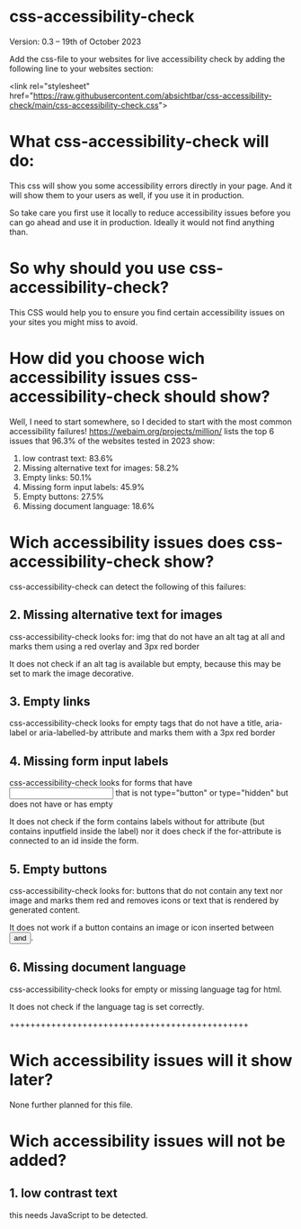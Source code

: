 # css-accessibility-check
Version: 0.3 – 19th of October 2023

Add the css-file to your websites for live accessibility check by adding the following line to your websites <head> section:

&lt;link rel="stylesheet" href="https://raw.githubusercontent.com/absichtbar/css-accessibility-check/main/css-accessibility-check.css"&gt;

# What css-accessibility-check will do: 
This css will show you some accessibility errors directly in your page. And it will show them to your users as well, if you use it in production. 

So take care you first use it locally to reduce accessibility issues before you can go ahead and use it in production. Ideally it would not find anything than. 

# So why should you use css-accessibility-check?
This CSS would help you to ensure you find certain accessibility issues on your sites you might miss to avoid. 

# How did you choose wich accessibility issues css-accessibility-check should show?
Well, I need to start somewhere, so I decided to start with the most common accessibility failures! 
https://webaim.org/projects/million/ lists the top 6 issues that 96.3% of the  websites tested in 2023 show:
1. low contrast text: 83.6% 
2. Missing alternative text for images: 58.2%
3. Empty links: 50.1%
4. Missing form input labels: 45.9% 
5. Empty buttons: 27.5%
6. Missing document language: 18.6% 

# Wich accessibility issues does css-accessibility-check show?
css-accessibility-check can detect the following of this failures:

## 2. Missing alternative text for images
css-accessibility-check looks for:
img that do not have an alt tag at all and marks them using a red overlay and 3px red border

It does not check if an alt tag is available but empty, because this may be set to mark the image decorative. 

## 3. Empty links
css-accessibility-check looks for 
empty <a></a> tags that do not have a title, aria-label or aria-labelled-by attribute and marks them with a 3px red border

## 4. Missing form input labels
css-accessibility-check looks for 
forms that have <input> that is not type="button" or type="hidden" but does not have <label> or has empty <label>

It does not check if the form contains labels without for attribute (but contains inputfield inside the label) nor it does check if the for-attribute is connected to an id inside the form.

## 5. Empty buttons
css-accessibility-check looks for:
buttons that do not contain any text nor image and marks them red and removes icons or text that is rendered by generated content.

It does not work if a button contains an image or icon inserted between <button> and </button>. 

## 6. Missing document language
css-accessibility-check looks for 
empty or missing language tag for html. 

It does not check if the language tag is set correctly. 

++++++++++++++++++++++++++++++++++++++++++++++
# Wich accessibility issues will it show later?
None further planned for this file.

# Wich accessibility issues will not be added?
## 1. low contrast text
this needs JavaScript to be detected. 
